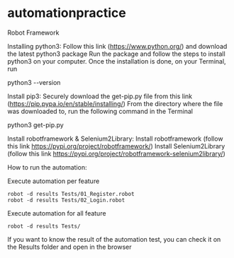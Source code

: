 # automationpractice
Robot Framework

Installing python3: Follow this link (https://www.python.org/) and download the latest python3 package Run the package and follow the steps to install python3 on your computer. Once the installation is done, on your Terminal, run

python3 --version

Install pip3: Securely download the get-pip.py file from this link (https://pip.pypa.io/en/stable/installing/) From the directory where the file was downloaded to, run the following command in the Terminal

python3 get-pip.py

Install robotframework & Selenium2Library: Install robotframework (follow this link https://pypi.org/project/robotframework/) Install Selenium2Library (follow this link https://pypi.org/project/robotframework-selenium2library/)

How to run the automation:

Execute automation per feature 

```
robot -d results Tests/01_Register.robot
robot -d results Tests/02_Login.robot
```

Execute automation for all feature

```
robot -d results Tests/
```

If you want to know the result of the automation test, you can check it on the Results folder and open in the browser